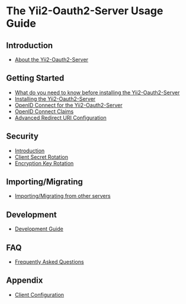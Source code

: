 The Yii2-Oauth2-Server Usage Guide
==================================

Introduction
------------
* [About the Yii2-Oauth2-Server](intro-about-yii2-oauth2-server.md)

Getting Started
---------------
* [What do you need to know before installing the Yii2-Oauth2-Server](start-prerequisites.md)
* [Installing the Yii2-Oauth2-Server](start-installation.md)
* [OpenID Connect for the Yii2-Oauth2-Server](start-openid-connect.md)
* [OpenID Connect Claims](start-openid-connect-claims.md)
* [Advanced Redirect URI Configuration](start-redirect-uris.md)

Security
--------
* [Introduction](security-introduction.md)
* [Client Secret Rotation](security-client-secret-rotation.md)
* [Encryption Key Rotation](security-encryption-key-rotation.md)

Importing/Migrating
-------------------
* [Importing/Migrating from other servers](importing-migrating.md)

Development
-----------
* [Development Guide](../internals/README.md)

FAQ
--------
* [Frequently Asked Questions](faq.md)

Appendix
--------
* [Client Configuration](appendix-client-configuration.md)
